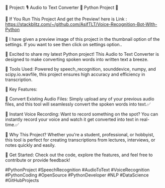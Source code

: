 🚀 Project: 🎙️ Audio to Text Converter 📝 Python Project 🐍

🔗 If You Run This Project And get the Preview! here is Link : https://stackblitz.com/~/github.com/AsifTLT/Voice-Recognition-Bot-WIth-Python

🎉 I have given a preview image of this project in the thumbnail option of the settings. If you want to see then click on settings option..

🔸 Excited to share my latest Python project! This Audio to Text Converter is designed to make converting spoken words into written text a breeze.

🔸 Tools Used: Powered by speech_recognition, sounddevice, numpy, and scipy.io.wavfile, this project ensures high accuracy and efficiency in transcription.

🔸 Key Features:

🌟 Convert Existing Audio Files: Simply upload any of your previous audio files, and this tool will seamlessly convert the spoken words into text.✅

🌟 Instant Voice Recording: Want to record something on the spot? You can instantly record your voice and watch it get converted into text in real-time.✅

🔸 Why This Project? 
Whether you're a student, professional, or hobbyist, this tool is perfect for creating transcriptions from lectures, interviews, or notes quickly and easily.

🔸 Get Started: Check out the code, explore the features, and feel free to contribute or provide feedback!

#PythonProject #SpeechRecognition #AudioToText #VoiceRecognition #PythonCoding #OpenSource #PythonDeveloper #NLP #DataScience #GitHubProjects
